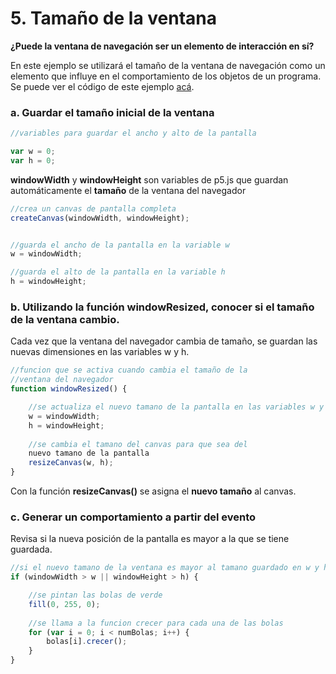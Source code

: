 # 5. Tamaño de la ventana

**¿Puede la ventana de navegación ser un elemento de interacción en sí?**  

En este ejemplo se utilizará el tamaño de la ventana de navegación como un elemento que influye en el comportamiento de los objetos de un programa. Se puede ver el código de este ejemplo [acá](http://alpha.editor.p5js.org/laurajunco/sketches/BkEKWjCCW).

### a. Guardar el tamaño inicial de la ventana

```javascript
//variables para guardar el ancho y alto de la pantalla

var w = 0;
var h = 0;
```

**windowWidth** y **windowHeight** son variables de p5.js que guardan automáticamente el **tamaño** de la ventana del navegador

```javascript
//crea un canvas de pantalla completa
createCanvas(windowWidth, windowHeight);


//guarda el ancho de la pantalla en la variable w
w = windowWidth;

//guarda el alto de la pantalla en la variable h
h = windowHeight;
```

### b. Utilizando la función windowResized, conocer si el tamaño de la ventana cambio.

Cada vez que la ventana del navegador cambia de tamaño, se guardan las nuevas dimensiones en las variables w y h.

```javascript
//funcion que se activa cuando cambia el tamaño de la
//ventana del navegador
function windowResized() {

    //se actualiza el nuevo tamano de la pantalla en las variables w y h
    w = windowWidth;
    h = windowHeight;
    
    //se cambia el tamano del canvas para que sea del
    nuevo tamano de la pantalla
    resizeCanvas(w, h);
}
```

Con la función **resizeCanvas\(\)** se asigna el **nuevo tamaño** al canvas.

### c. Generar un comportamiento a partir del evento

Revisa si la nueva posición de la pantalla es mayor a la que se tiene guardada.

```javascript
//si el nuevo tamano de la ventana es mayor al tamano guardado en w y h
if (windowWidth > w || windowHeight > h) {

    //se pintan las bolas de verde
    fill(0, 255, 0);
    
    //se llama a la funcion crecer para cada una de las bolas
    for (var i = 0; i < numBolas; i++) {
        bolas[i].crecer();
    }
}
```

  




